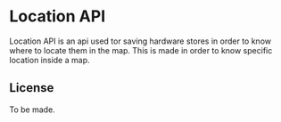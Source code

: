 # Location API

Location API is an api used tor saving hardware stores in order to know where to locate them in the map. This is made in order to know specific location inside a map.

## License

To be made.
